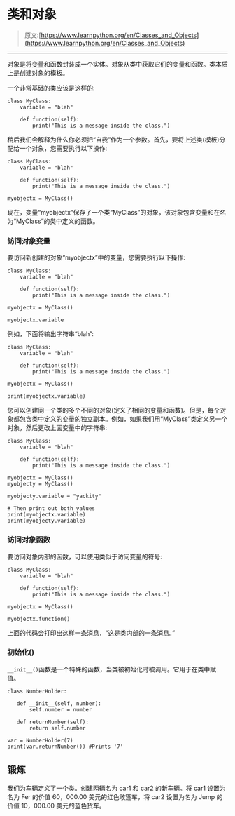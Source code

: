 # 类和对象

> 原文:[https://www.learnpython.org/en/Classes_and_Objects](https://www.learnpython.org/en/Classes_and_Objects)

* * *

对象是将变量和函数封装成一个实体。对象从类中获取它们的变量和函数。类本质上是创建对象的模板。

一个非常基础的类应该是这样的:

```
class MyClass:
    variable = "blah"

    def function(self):
        print("This is a message inside the class.") 
```

稍后我们会解释为什么你必须把“自我”作为一个参数。首先，要将上述类(模板)分配给一个对象，您需要执行以下操作:

```
class MyClass:
    variable = "blah"

    def function(self):
        print("This is a message inside the class.")

myobjectx = MyClass() 
```

现在，变量“myobjectx”保存了一个类“MyClass”的对象，该对象包含变量和在名为“MyClass”的类中定义的函数。

### 访问对象变量

要访问新创建的对象“myobjectx”中的变量，您需要执行以下操作:

```
class MyClass:
    variable = "blah"

    def function(self):
        print("This is a message inside the class.")

myobjectx = MyClass()

myobjectx.variable 
```

例如，下面将输出字符串“blah”:

```
class MyClass:
    variable = "blah"

    def function(self):
        print("This is a message inside the class.")

myobjectx = MyClass()

print(myobjectx.variable) 
```

您可以创建同一个类的多个不同的对象(定义了相同的变量和函数)。但是，每个对象都包含类中定义的变量的独立副本。例如，如果我们用“MyClass”类定义另一个对象，然后更改上面变量中的字符串:

```
class MyClass:
    variable = "blah"

    def function(self):
        print("This is a message inside the class.")

myobjectx = MyClass()
myobjecty = MyClass()

myobjecty.variable = "yackity"

# Then print out both values
print(myobjectx.variable)
print(myobjecty.variable) 
```

### 访问对象函数

要访问对象内部的函数，可以使用类似于访问变量的符号:

```
class MyClass:
    variable = "blah"

    def function(self):
        print("This is a message inside the class.")

myobjectx = MyClass()

myobjectx.function() 
```

上面的代码会打印出这样一条消息，“这是类内部的一条消息。”

### **初始化**()

`__init__()`函数是一个特殊的函数，当类被初始化时被调用。它用于在类中赋值。

```
class NumberHolder:

   def __init__(self, number):
       self.number = number

   def returnNumber(self):
       return self.number

var = NumberHolder(7)
print(var.returnNumber()) #Prints '7' 
```

## 锻炼

我们为车辆定义了一个类。创建两辆名为 car1 和 car2 的新车辆。将 car1 设置为名为 Fer 的价值 60，000.00 美元的红色敞篷车，将 car2 设置为名为 Jump 的价值 10，000.00 美元的蓝色货车。